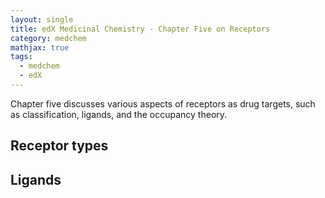 ```yaml
---
layout: single
title: edX Medicinal Chemistry - Chapter Five on Receptors
category: medchem
mathjax: true
tags: 
  - medchem
  - edX
---
```


Chapter five discusses various aspects of receptors as drug targets, such as classification, ligands, and the occupancy theory.

## Receptor types

## Ligands
